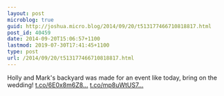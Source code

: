 ```yaml
---
layout: post
microblog: true
guid: http://joshua.micro.blog/2014/09/20/t513177466710818817.html
post_id: 40459
date: 2014-09-20T15:06:57+1100
lastmod: 2019-07-30T17:41:45+1100
type: post
url: /2014/09/20/t513177466710818817.html
---
```

Holly and Mark's backyard was made for an event like today, bring on the wedding! [t.co/6E0x8m6Z8...](http://t.co/6E0x8m6Z87) [t.co/mp8uWtUS7...](http://t.co/mp8uWtUS76)
